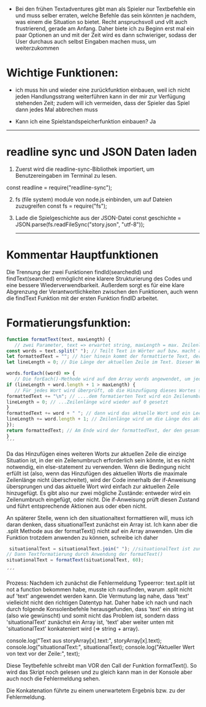- Bei den frühen Textadventures gibt man als Spieler nur Textbefehle ein und muss selber erraten, welche Befehle das sein könnten je nachdem, was einem die Situation so bietet. Recht anspruchsvoll und vllt auch frustrierend, gerade am Anfang. Daher biete ich zu Beginn erst mal ein paar Optionen an und mit der Zeit wird es dann schwieriger, sodass der User durchaus auch selbst Eingaben machen muss, um weiterzukommen

# Wichtige Funktionen:

- ich muss hin und wieder eine zurückfunktion einbauen, weil ich nicht jeden Handlungsstrang weiterführen kann in der mir zur Verfügung stehenden Zeit; zudem will ich vermeiden, dass der Spieler das Spiel dann jedes Mal abbrechen muss

- Kann ich eine Spielstandspeicherfunktion einbauen? Ja

---

# readline sync und JSON Daten laden

1. Zuerst wird die readline-sync-Bibliothek importiert, um Benutzereingaben im Terminal zu lesen.

const readline = require("readline-sync");

2. fs (file system) module von node.js einbinden, um auf Dateien zuzugreifen
   const fs = require("fs");

3. Lade die Spielgeschichte aus der JSON-Datei
   const geschichte = JSON.parse(fs.readFileSync("story.json", "utf-8"));

   ***

# Kommentar Hauptfunktionen

Die Trennung der zwei Funktionen findId(searchedId) und findText(searched) ermöglicht eine klarere Strukturierung des Codes und eine bessere Wiederverwendbarkeit. Außerdem sorgt es für eine klare Abgrenzung der Verantwortlichkeiten zwischen den Funktionen, auch wenn die findText Funktion mit der ersten Funktion findID arbeitet.

# Formatierungsfunktion:

```javascript
function formatText(text, maxLength) {
   // zwei Parameter, text => erwartet string, maxLength = max. Zeilenlänge => soll number sein.
const words = text.split(" "); // Teilt Text in Wörter auf bzw. macht aus einem string ein array ('words') aus substrings; Leerzeichen als Trennzeichen. Achtung: 'text' muss ein string sein (sonst kommt ein TypeError: text.split is not a function)
let formattedText = ""; // hier hinein kommt der formattierte Text, der schrittweise aufgebaut wird und am Ende zurückgegeben wird => ist dann wieder ein string
let lineLength = 0; // Die Länge der aktuellen Zeile im Text. Dieser Wert wird benötigt, um sicherzustellen, dass kein Wort hinzugefügt wird, das die maximale Zeilenlänge überschreitet.Jedes Mal, wenn ein Wort hinzugefügt wird, wird seine Länge zu lineLength hinzugefügt. Auf diese Weise kann die Funktion überprüfen, ob das Hinzufügen eines weiteren Worts die maximale Zeilenlänge überschreiten würde.

words.forEach((word) => {
   // Die forEach()-Methode wird auf dem Array words angewendet, um jedes Wort im Eingabetext zu verarbeiten. Hier findet die eigentliche Formatierung statt.
if (lineLength + word.length + 1 > maxLength) {
   // Für jedes Wort wird überprüft, ob die Hinzufügung dieses Wortes sowie plus 1 (für das Leerzeichen) zur aktuellen Zeile die maximale Zeilenlänge überschreiten würde. Wenn ja, dann ....
formattedText += "\n"; // ....dem formatierten Text wird ein Zeilenumbruch hinzugefügt
lineLength = 0; // ...Zeilenlänge wird wieder auf 0 gesetzt
}
formattedText += word + " "; // dann wird das aktuelle Wort und ein Leerzeichen in 'formattetText' hinzugefügt
lineLength += word.length + 1; // Zeilenlänge wird um die Länge des aktuellen Worts plus 1 (für das Leerzeichen) erhöht
});
return formattedText; // Am Ende wird der formattedText, der den gesamten formatierten Text enthält, zurückgegeben.
}
´´´
```

Da das Hinzufügen eines weiteren Worts zur aktuellen Zeile die einzige Situation ist, in der ein Zeilenumbruch erforderlich sein könnte, ist es nicht notwendig, ein else-statement zu verwenden. Wenn die Bedingung nicht erfüllt ist (also, wenn das Hinzufügen des aktuellen Worts die maximale Zeilenlänge nicht überschreitet), wird der Code innerhalb der if-Anweisung übersprungen und das aktuelle Wort wird einfach zur aktuellen Zeile hinzugefügt.
Es gibt also nur zwei mögliche Zustände: entweder wird ein Zeilenumbruch eingefügt, oder nicht. Die if-Anweisung prüft diesen Zustand und führt entsprechende Aktionen aus oder eben nicht.

An späterer Stelle, wenn ich den situationaltext formattieren will, muss ich daran denken, dass situationalText zunächst ein Array ist. Ich kann aber die .split Methode aus der formatText() nicht auf ein Array anwenden. Um die Funktion trotzdem anwenden zu können, schreibe ich daher

```javascript
 situationalText = situationalText.join(" "); //situationalText ist zunächst Array => vor der Formattierung und der Konkatenierung in string umwandeln
// Dann Textformatierung durch Anwendung der formatText()
situationalText = formatText(situationalText, 60);

´´´
```

Prozess: Nachdem ich zunächst die Fehlermeldung Typeerror: text.split ist not a function bekommen habe, musste ich rausfinden, warum .split nicht auf 'text' angewendet werden kann. Die Vermutung lag nahe, dass 'text' vielleicht nicht den richtigen Datentyp hat. Daher habe ich nach und nach durch folgende Konsolenbefehle herausgefunden, dass 'text' ein string ist (also wie gewünscht) und somit nicht das Problem ist, sondern dass 'situationalText' zunächst ein Array ist, 'text' aber weiter unten mit 'situationalText' konkateniert wird (=> string + array).

console.log("Text aus storyArray[x].text:", storyArray[x].text);
console.log("situationalText:", situationalText);
console.log("Aktueller Wert von text vor der Zeile:", text);

Diese Teytbefehle schreibt man VOR den Call der Funktion formatText(). So wird das Skript noch gelesen und zu gleich kann man in der Konsole aber auch noch die Fehlermeldung sehen.

Die Konkatenation führte zu einem unerwartetem Ergebnis bzw. zu der Fehlermeldung.
